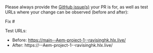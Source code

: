 Please always provide the [GitHub issue(s)](../issues) your PR is for, as well as test URLs where your change can be observed (before and after):

Fix #<gh-issue-id>

Test URLs:
- Before: https://main--Aem-project-1--ravisinghk.hlx.live/
- After: https://<branch>--Aem-project-1--ravisinghk.hlx.live/

